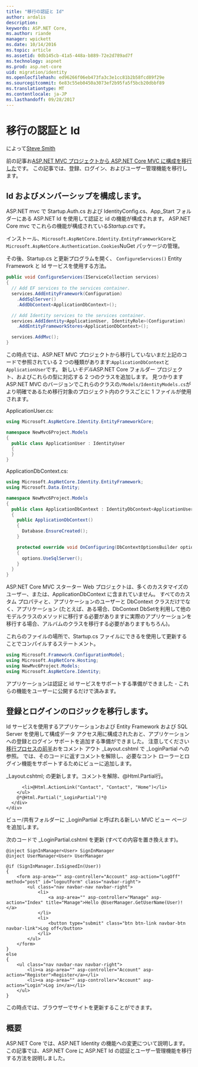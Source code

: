 ```yaml
---
title: "移行の認証と Id"
author: ardalis
description: 
keywords: ASP.NET Core,
ms.author: riande
manager: wpickett
ms.date: 10/14/2016
ms.topic: article
ms.assetid: 0db145cb-41a5-448a-b889-72e2d789ad7f
ms.technology: aspnet
ms.prod: asp.net-core
uid: migration/identity
ms.openlocfilehash: ed96266f06eb473fa3c3e1cc81b2b58fcd89f29e
ms.sourcegitcommit: 6e83c55eb0450a3073ef2b95fa5f5bcb20dbbf89
ms.translationtype: MT
ms.contentlocale: ja-JP
ms.lasthandoff: 09/28/2017
---
```

# <a name="migrating-authentication-and-identity"></a>移行の認証と Id

<a name=migration-identity></a>

によって[Steve Smith](https://ardalis.com/)

前の記事お[ASP.NET MVC プロジェクトから ASP.NET Core MVC に構成を移行した](configuration.md)です。 この記事では、登録、ログイン、およびユーザー管理機能を移行します。

## <a name="configure-identity-and-membership"></a>Id およびメンバーシップを構成します。

ASP.NET mvc で Startup.Auth.cs および IdentityConfig.cs、App_Start フォルダーにある ASP.NET Id を使用して認証と id の機能が構成されます。 ASP.NET Core mvc でこれらの機能が構成されている*Startup.cs*です。

インストール、`Microsoft.AspNetCore.Identity.EntityFrameworkCore`と`Microsoft.AspNetCore.Authentication.Cookies`NuGet パッケージの管理。

その後、Startup.cs と更新プログラムを開く、 `ConfigureServices()` Entity Framework と Id サービスを使用する方法。

```csharp
public void ConfigureServices(IServiceCollection services)
{
  // Add EF services to the services container.
  services.AddEntityFramework(Configuration)
    .AddSqlServer()
    .AddDbContext<ApplicationDbContext>();

  // Add Identity services to the services container.
  services.AddIdentity<ApplicationUser, IdentityRole>(Configuration)
    .AddEntityFrameworkStores<ApplicationDbContext>();

  services.AddMvc();
}
```

この時点では、ASP.NET MVC プロジェクトから移行していないまだ上記のコードで参照されている 2 つの種類があります:`ApplicationDbContext`と`ApplicationUser`です。 新しい*モデル*ASP.NET Core フォルダー プロジェクト、およびこれらの型に対応する 2 つのクラスを追加します。 見つかります ASP.NET MVC のバージョンでこれらのクラスの`/Models/IdentityModels.cs`がより明確であるため移行対象のプロジェクト内のクラスごとに 1 ファイルが使用されます。

ApplicationUser.cs:

```csharp
using Microsoft.AspNetCore.Identity.EntityFrameworkCore;

namespace NewMvc6Project.Models
{
  public class ApplicationUser : IdentityUser
  {
  }
}
```

ApplicationDbContext.cs:

```csharp
using Microsoft.AspNetCore.Identity.EntityFramework;
using Microsoft.Data.Entity;

namespace NewMvc6Project.Models
{
  public class ApplicationDbContext : IdentityDbContext<ApplicationUser>
  {
    public ApplicationDbContext()
    {
      Database.EnsureCreated();
    }

    protected override void OnConfiguring(DbContextOptionsBuilder options)
    {
      options.UseSqlServer();
    }
  }
}
```

ASP.NET Core MVC スターター Web プロジェクトは、多くのカスタマイズのユーザー、または、ApplicationDbContext に含まれていません。 すべてのカスタム プロパティと、アプリケーションのユーザーと DbContext クラスだけでなく、アプリケーション (たとえば、ある場合、DbContext DbSetを利用して他のモデルクラスのメソッドに移行する必要がありますに実際のアプリケーションを移行する場合<Album>、アルバムのクラスを移行する必要がありますもちろん)。

これらのファイルの場所で、Startup.cs ファイルにできるを使用して更新することでコンパイルするステートメント。

```csharp
using Microsoft.Framework.ConfigurationModel;
using Microsoft.AspNetCore.Hosting;
using NewMvc6Project.Models;
using Microsoft.AspNetCore.Identity;
```

アプリケーションは認証と id サービスをサポートする準備ができました - これらの機能をユーザーに公開するだけで済みます。

## <a name="migrate-registration-and-login-logic"></a>登録とログインのロジックを移行します。

Id サービスを使用するアプリケーションおよび Entity Framework および SQL Server を使用して構成データ アクセス用に構成されたおと、アプリケーションへの登録とログイン サポートを追加する準備ができました。 注意してください[移行プロセスの前半](mvc.md#migrate-layout-file)おをコメント アウト _Layout.cshtml で _LoginPartial への参照。 では、そのコードに返すコメントを解除し、必要なコント ローラーとログイン機能をサポートするためにビューに追加します。

_Layout.cshtml; の更新します。コメントを解除、@Html.Partial行。

```cshtml
      <li>@Html.ActionLink("Contact", "Contact", "Home")</li>
    </ul>
    @*@Html.Partial("_LoginPartial")*@
  </div>
</div>
```

ビュー/共有フォルダーに _LoginPartial と呼ばれる新しい MVC ビュー ページを追加します。

次のコードで _LoginPartial.cshtml を更新 (すべての内容を置き換えます)。

```cshtml
@inject SignInManager<User> SignInManager
@inject UserManager<User> UserManager

@if (SignInManager.IsSignedIn(User))
{
    <form asp-area="" asp-controller="Account" asp-action="LogOff" method="post" id="logoutForm" class="navbar-right">
        <ul class="nav navbar-nav navbar-right">
            <li>
                <a asp-area="" asp-controller="Manage" asp-action="Index" title="Manage">Hello @UserManager.GetUserName(User)!</a>
            </li>
            <li>
                <button type="submit" class="btn btn-link navbar-btn navbar-link">Log off</button>
            </li>
        </ul>
    </form>
}
else
{
    <ul class="nav navbar-nav navbar-right">
        <li><a asp-area="" asp-controller="Account" asp-action="Register">Register</a></li>
        <li><a asp-area="" asp-controller="Account" asp-action="Login">Log in</a></li>
    </ul>
}
```

この時点では、ブラウザーでサイトを更新することができます。

## <a name="summary"></a>概要

ASP.NET Core では、ASP.NET Identity の機能への変更について説明します。 この記事では、ASP.NET Core に ASP.NET Id の認証とユーザー管理機能を移行する方法を説明しました。
